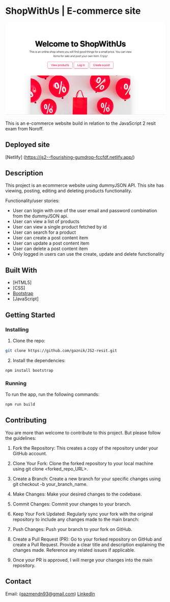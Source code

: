 # ShopWithUs | E-commerce site

![Screenshot of ShopWithUs homepage](/ShopWithUs-screenshot.png)

This is an e-commerce website build in relation to the JavaScript 2 resit exam from Noroff. 

## Deployed site
[Netlify] (https://js2--flourishing-gumdrop-fccfdf.netlify.app/)

## Description

This project is an ecommerce website using dummyJSON API. This site has viewing, posting, editing and deleting products functionality. 


Functionality/user stories:

- User can login with one of the user email and password combination from the dummyJSON api. 
- User can view a list of products
- User can view a single product fetched by id
- User can search for a product
- User can create a post content item
- User can update a post content item
- User can delete a post content item
- Only logged in users can use the create, update and delete functionality

## Built With
- [HTML5]
- [CSS]
- [Bootstrap](https://getbootstrap.com)
- [JavaScript]

## Getting Started

### Installing

1. Clone the repo:

```bash
git clone https://github.com/gaznik/JS2-resit.git
```

2. Install the dependencies:

```
npm install bootstrap
```

### Running

To run the app, run the following commands:

```bash
npm run build
```

## Contributing
You are more than welcome to contribute to this project. But please follow the guidelines:

1. Fork the Repository:
This creates a copy of the repository under your GitHub account.

2. Clone Your Fork:
Clone the forked repository to your local machine using git clone <forked_repo_URL>.

3. Create a Branch:
Create a new branch for your specific changes using git checkout -b your_branch_name.

4. Make Changes:
Make your desired changes to the codebase.

5. Commit Changes:
Commit your changes to your branch.

6. Keep Your Fork Updated:
Regularly sync your fork with the original repository to include any changes made to the main branch:

7. Push Changes:
Push your branch to your fork on GitHub.

8. Create a Pull Request (PR):
Go to your forked repository on GitHub and create a Pull Request.
Provide a clear title and description explaining the changes made.
Reference any related issues if applicable.

9. Once your PR is approved, I will merge your changes into the main repository.

## Contact

Email: (gazmendn93@gmail.com)
[LinkedIn](https://www.linkedin.com/in/gazmend-nikqi-389266205/)
